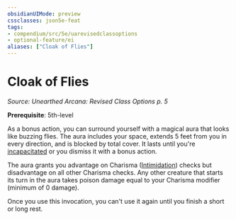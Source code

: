 ```yaml
---
obsidianUIMode: preview
cssclasses: json5e-feat
tags:
- compendium/src/5e/uarevisedclassoptions
- optional-feature/ei
aliases: ["Cloak of Flies"]
---
```

# Cloak of Flies
*Source: Unearthed Arcana: Revised Class Options p. 5*  

**Prerequisite**: 5th-level

As a bonus action, you can surround yourself with a magical aura that looks like buzzing flies. The aura includes your space, extends 5 feet from you in every direction, and is blocked by total cover. It lasts until you're [incapacitated](/Systems/5e/rules/conditions.md#incapacitated) or you dismiss it with a bonus action.

The aura grants you advantage on Charisma ([Intimidation](/Systems/5e/rules/skills.md#Intimidation)) checks but disadvantage on all other Charisma checks. Any other creature that starts its turn in the aura takes poison damage equal to your Charisma modifier (minimum of 0 damage).

Once you use this invocation, you can't use it again until you finish a short or long rest.